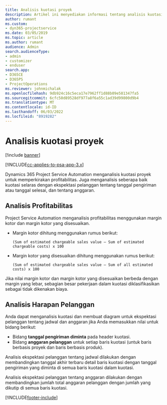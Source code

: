 ```yaml
---
title: Analisis kuotasi proyek
description: Artikel ini menyediakan informasi tentang analisis kuotasi proyek.
author: rumant
ms.custom:
- dyn365-projectservice
ms.date: 03/05/2019
ms.topic: article
ms.author: rumant
audience: Admin
search.audienceType:
- admin
- customizer
- enduser
search.app:
- D365CE
- D365PS
- ProjectOperations
ms.reviewer: johnmichalak
ms.openlocfilehash: 9db924c16c5eca17e7962ff1d88b09e581347fa5
ms.sourcegitcommit: 6cfc50d89528df977a8f6a55c1ad39d99800d9b4
ms.translationtype: MT
ms.contentlocale: id-ID
ms.lasthandoff: 06/03/2022
ms.locfileid: "8919282"
---
```

# <a name="analysis-of-project-quotes"></a>Analisis kuotasi proyek

[!include [banner](../includes/psa-now-project-operations.md)]

[!INCLUDE[cc-applies-to-psa-app-3.x](../includes/cc-applies-to-psa-app-3x.md)]

Dynamics 365 Project Service Automation menganalisis kuotasi proyek untuk memperkirakan profitabilitas. Juga menganalisis seberapa baik kuotasi selaras dengan ekspektasi pelanggan tentang tanggal pengiriman atau tanggal selesai, dan tentang anggaran.

## <a name="profitability-analysis"></a>Analisis Profitabilitas

Project Service Automation menganalisis profitabilitas menggunakan margin kotor dan margin kotor yang disesuaikan.

- Margin kotor dihitung menggunakan rumus berikut:

  `
    (Sum of estimated chargeable sales value – Sum of estimated chargeable costs) x 100
  `
- Margin kotor yang disesuaikan dihitung menggunakan rumus berikut:

  `
    (Sum of estimated chargeable sales value – Sum of all estimated costs) x 100
  `

Jika nilai margin kotor dan margin kotor yang disesuaikan berbeda dengan margin yang lebar, sebagian besar pekerjaan dalam kuotasi diklasifikasikan sebagai tidak dikenakan biaya.

## <a name="analysis-of-customer-expectations"></a>Analisis Harapan Pelanggan

Anda dapat menganalisis kuotasi dan membuat diagram untuk ekspektasi pelanggan tentang jadwal dan anggaran jika Anda memasukkan nilai untuk bidang berikut:

- Bidang **tanggal pengiriman diminta** pada header kuotasi.
- Bidang **anggaran pelanggan** untuk setiap baris kuotasi (untuk baris berbasis proyek dan baris berbasis produk).

Analisis ekspektasi pelanggan tentang jadwal dilakukan dengan membandingkan tanggal akhir terbaru detail baris kuotasi dengan tanggal pengiriman yang diminta di semua baris kuotasi dalam kuotasi.

Analisis ekspektasi pelanggan tentang anggaran dilakukan dengan membandingkan jumlah total anggaran pelanggan dengan jumlah yang dikutip di semua baris kuotasi.


[!INCLUDE[footer-include](../includes/footer-banner.md)]
